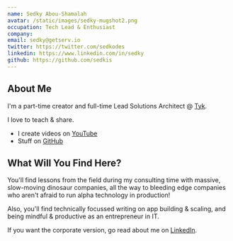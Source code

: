 ```yaml
---
name: Sedky Abou-Shamalah
avatar: /static/images/sedky-mugshot2.png
occupation: Tech Lead & Enthusiast
company:
email: sedky@getserv.io
twitter: https://twitter.com/sedkodes
linkedin: https://www.linkedin.com/in/sedky
github: https://github.com/sedkis
---
```


## About Me

I'm a part-time creator and full-time Lead Solutions Architect @ [Tyk][1].

I love to teach & share.

- I create videos on [YouTube][2]
- Stuff on [GitHub][3]

## What Will You Find Here?

You'll find lessons from the field during my consulting time with massive, slow-moving dinosaur companies, all the way to bleeding edge companies who aren't afraid to run alpha technology in production!

Also, you'll find technically focussed writing on app building & scaling, and being mindful & productive as an entrepreneur in IT.

If you want the corporate version, go read about me on [LinkedIn][4].

[1]: https://tyk.io
[2]: https://www.youtube.com/channel/UCXR-k7wwwhdovpXXkRitJ_g
[3]: https://github.com/sedkis
[4]: https://linkedin.com/in/sedky
